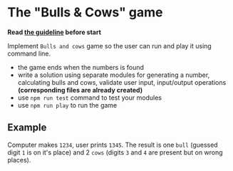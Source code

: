 # The "Bulls & Cows" game

**Read [the guideline](https://github.com/mate-academy/js_task-guideline/blob/master/README.md) before start**

Implement `Bulls and cows` game so the user can run and play it using command line.

<!-- - the program randomly generates a number of 4 different digits -->
<!-- - and asks a player to guess -->
<!-- - the player enters a number of 4 different digits -->
<!-- - the program check the entered number (if it has exactly 4 different digits) -->
<!-- - then computer compares a try with the generated number and shows a result of 'bulls' and 'cows' -->
<!-- - `bull` - guessed digit is on its place (index) -->
<!-- - `cow` - guessed digit exists in the number but the place (index) is wrong -->
- the game ends when the numbers is found
- write a solution using separate modules for generating a number, calculating bulls and cows, validate user input, input/output operations
**(corresponding files are already created)**
- use `npm run test` command to test your modules
- use `npm run play` to run the game

## Example
Computer makes `1234`, user prints `1345`. The result is one `bull` (guessed
digit `1` is on it's place) and 2 `cows` (digits `3` and `4` are present but on
wrong places).
